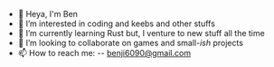 - 👋 Heya, I'm Ben
- 👀 I’m interested in coding and keebs and other stuffs
- 🌱 I’m currently learning Rust but, I venture to new stuff all the time
- 💞️ I’m looking to collaborate on games and small-*ish* projects
- 📫 How to reach me: 
     -- benji6090@gmail.com

<!---
benlloyd50/benlloyd50 is a ✨ special ✨ repository because its `README.md` (this file) appears on your GitHub profile.
You can click the Preview link to take a look at your changes.
--->

